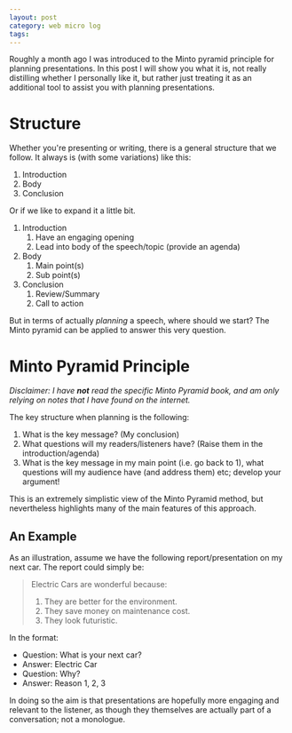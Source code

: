 ```yaml
---
layout: post
category: web micro log
tags:
---
```


Roughly a month ago I was introduced to the Minto pyramid principle for planning presentations. In this post I will show you what it is, not really distilling whether I personally like it, but rather just treating it as an additional tool to assist you with planning presentations.

# Structure

Whether you're presenting or writing, there is a general structure that we follow. It always is (with some variations) like this:

1. Introduction
2. Body
3. Conclusion

Or if we like to expand it a little bit.

1. Introduction
   1. Have an engaging opening
   2. Lead into body of the speech/topic (provide an agenda)
2. Body
   1. Main point(s)
   2. Sub point(s)
3. Conclusion
   1. Review/Summary
   2. Call to action

But in terms of actually _planning_ a speech, where should we start? The Minto pyramid can be applied to answer this very question.

# Minto Pyramid Principle

_Disclaimer: I have **not** read the specific Minto Pyramid book, and am only relying on notes that I have found on the internet._

The key structure when planning is the following:

1.  What is the key message? (My conclusion)
2.  What questions will my readers/listeners have? (Raise them in the introduction/agenda)
3.  What is the key message in my main point (i.e. go back to 1), what questions will my audience have (and address them) etc; develop your argument!

This is an extremely simplistic view of the Minto Pyramid method, but nevertheless highlights many of the main features of this approach.

## An Example

As an illustration, assume we have the following report/presentation on my next car. The report could simply be:

> Electric Cars are wonderful because:
>
> 1.  They are better for the environment.
> 2.  They save money on maintenance cost.
> 3.  They look futuristic.

In the format:

- Question: What is your next car?
- Answer: Electric Car
- Question: Why?
- Answer: Reason 1, 2, 3

In doing so the aim is that presentations are hopefully more engaging and relevant to the listener, as though they themselves are actually part of a conversation; not a monologue.
